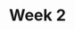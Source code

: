 ---
title: Week 2
weekNumber: 2
days:
- date: 2023-01-24
  events:
    ? '**Lecture 3**{: .label .label-lecture } [Pandas II](lecture/lec03)'
    ? '**Discussion 1**{: .label .label-disc } [Prerequisites](https://drive.google.com/file/d/1714JJm4pn4_x6hMyHkoXOFCoo6E7c0ge/view?usp=sharing)' 
    : ''
    ? '**Lecture Participation 3**{: .label .label-survey }'
    : ''
- date: 2023-01-26
  events:
    ? '**Lecture 4**{: .label .label-lecture } Pandas III & Data Cleaning'
    ? '**Lecture Participation 4**{: .label .label-survey }'
    : ''
- date: 2023-01-27
  events:
      ? '**Lab 2**{: .label .label-lab } Pandas'
      ? '**Homework 2**{: .label .label-hw } Food Safety'
---